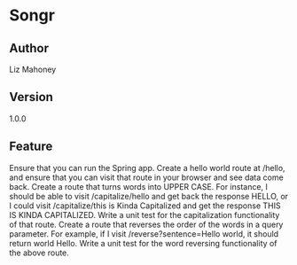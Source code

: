 # Songr 

## Author

Liz Mahoney

## Version 

1.0.0


## Feature

Ensure that you can run the Spring app.
Create a hello world route at /hello, and ensure that you can visit that route in your browser and see data come back.
Create a route that turns words into UPPER CASE. For instance, I should be able to visit /capitalize/hello and get back the response HELLO, or I could visit /capitalize/this is Kinda Capitalized and get the response THIS IS KINDA CAPITALIZED.
Write a unit test for the capitalization functionality of that route.
Create a route that reverses the order of the words in a query parameter. For example, if I visit /reverse?sentence=Hello world, it should return world Hello.
Write a unit test for the word reversing functionality of the above route.

